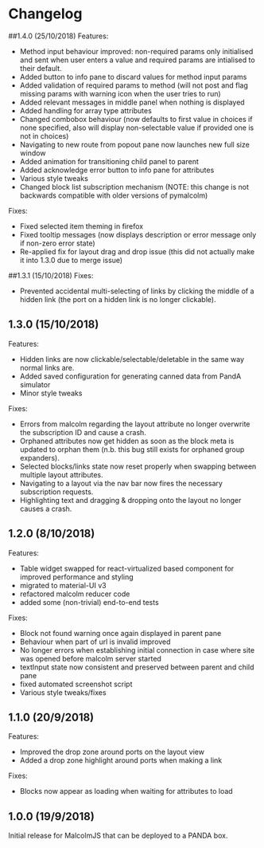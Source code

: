 # Changelog
##1.4.0 (25/10/2018)
Features:
- Method input behaviour improved: non-required params only initialised and sent when user enters a value and required params are intialised to their default. 
- Added button to info pane to discard values for method input params
- Added validation of required params to method (will not post and flag missing params with warning icon when the user tries to run) 
- Added relevant messages in middle panel when nothing is displayed
- Added handling for array type attributes
- Changed combobox behaviour (now defaults to first value in choices if none specified, also will display non-selectable value if provided one is not in choices)
- Navigating to new route from popout pane now launches new full size window
- Added animation for transitioning child panel to parent
- Added acknowledge error button to info pane for attributes
- Various style tweaks
- Changed block list subscription mechanism (NOTE: this change is not backwards compatible with older versions of pymalcolm)

Fixes: 
- Fixed selected item theming in firefox
- Fixed tooltip messages (now displays description or error message only if non-zero error state)
- Re-applied fix for layout drag and drop issue (this did not actually make it into 1.3.0 due to merge issue)

##1.3.1 (15/10/2018)
Fixes:
- Prevented accidental multi-selecting of links by clicking the middle of a hidden link (the port on a hidden link is no longer clickable).
## 1.3.0 (15/10/2018)
Features: 
- Hidden links are now clickable/selectable/deletable in the same way normal links are.
- Added saved configuration for generating canned data from PandA simulator
- Minor style tweaks

Fixes: 
- Errors from malcolm regarding the layout attribute no longer overwrite the subscription ID and cause a crash.
- Orphaned attributes now get hidden as soon as the block meta is updated to orphan them (n.b. this bug still exists for orphaned group expanders).
- Selected blocks/links state now reset properly when swapping between multiple layout attributes.
- Navigating to a layout via the nav bar now fires the necessary subscription requests.
- Highlighting text and dragging & dropping onto the layout no longer causes a crash.

## 1.2.0 (8/10/2018)
Features:
- Table widget swapped for react-virtualized based component for improved performance and styling
- migrated to material-UI v3
- refactored malcolm reducer code
- added some (non-trivial) end-to-end tests

Fixes:
- Block not found warning once again displayed in parent pane
- Behaviour when part of url is invalid improved
- No longer errors when establishing initial connection in case where site was opened before malcolm server started
- textInput state now consistent and preserved between parent and child pane
- fixed automated screenshot script
- Various style tweaks/fixes

 
## 1.1.0 (20/9/2018)
Features:
- Improved the drop zone around ports on the layout view
- Added a drop zone highlight around ports when making a link

Fixes:
- Blocks now appear as loading when waiting for attributes to load

## 1.0.0 (19/9/2018)
Initial release for MalcolmJS that can be deployed to a PANDA box.
